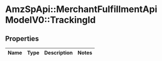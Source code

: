 # AmzSpApi::MerchantFulfillmentApiModelV0::TrackingId

## Properties
Name | Type | Description | Notes
------------ | ------------- | ------------- | -------------

